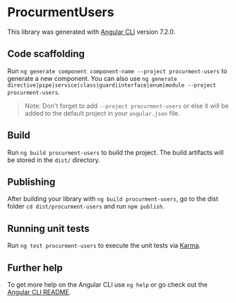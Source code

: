# ProcurmentUsers

This library was generated with [Angular CLI](https://github.com/angular/angular-cli) version 7.2.0.

## Code scaffolding

Run `ng generate component component-name --project procurment-users` to generate a new component. You can also use `ng generate directive|pipe|service|class|guard|interface|enum|module --project procurment-users`.

> Note: Don't forget to add `--project procurment-users` or else it will be added to the default project in your `angular.json` file.

## Build

Run `ng build procurment-users` to build the project. The build artifacts will be stored in the `dist/` directory.

## Publishing

After building your library with `ng build procurment-users`, go to the dist folder `cd dist/procurment-users` and run `npm publish`.

## Running unit tests

Run `ng test procurment-users` to execute the unit tests via [Karma](https://karma-runner.github.io).

## Further help

To get more help on the Angular CLI use `ng help` or go check out the [Angular CLI README](https://github.com/angular/angular-cli/blob/master/README.md).
